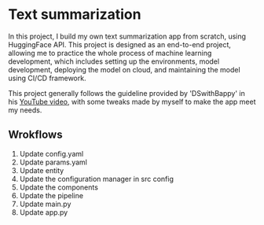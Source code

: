 # Text summarization
In this project, I build my own text summarization app from scratch, using HuggingFace API. This project is designed as an end-to-end project, allowing me to practice the whole process of machine learning development, which includes setting up the environments, model development, deploying the model on cloud, and maintaining the model using CI/CD framework. 

This project generally follows the guideline provided by 'DSwithBappy' in his [YouTube video](https://youtu.be/p7V4Aa7qEpw?list=PLDcfxd4ep_-5N_B-SRYvrqrLD-Dd8WxUC), with some tweaks made by myself to make the app meet my needs.


## Wrokflows

1. Update config.yaml 
2. Update params.yaml
3. Update entity
4. Update the configuration manager in src config
5. Update the components
6. Update the pipeline
7. Update main.py
8. Update app.py